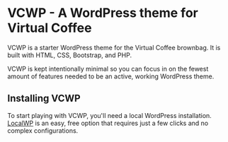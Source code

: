 # VCWP - A WordPress theme for Virtual Coffee

VCWP is a starter WordPress theme for the Virtual Coffee brownbag. It is built with HTML, CSS, Bootstrap, and PHP.

VCWP is kept intentionally minimal so you can focus in on the fewest amount of features needed to be an active, working WordPress theme.

## Installing VCWP

To start playing with VCWP, you'll need a local WordPress installation. [LocalWP](https://localwp.com/) is an easy, free option that requires just a few clicks and no complex configurations.